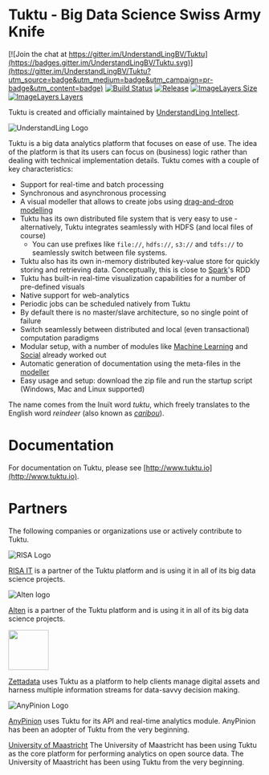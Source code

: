 # Tuktu - Big Data Science Swiss Army Knife

[![Join the chat at https://gitter.im/UnderstandLingBV/Tuktu](https://badges.gitter.im/UnderstandLingBV/Tuktu.svg)](https://gitter.im/UnderstandLingBV/Tuktu?utm_source=badge&utm_medium=badge&utm_campaign=pr-badge&utm_content=badge) [![Build Status](https://travis-ci.org/witlox/Tuktu.svg?branch=master)](https://travis-ci.org/witlox/Tuktu) [![Release](https://img.shields.io/github/release/witlox/Tuktu.svg)](https://github.com/witlox/Tuktu/releases/latest) [![ImageLayers Size](https://img.shields.io/imagelayers/image-size/witlox/Tuktu/latest.svg)](https://imagelayers.io/?images=witlox%2Ftuktu:latest) [![ImageLayers Layers](https://img.shields.io/imagelayers/layers/witlox/Tuktu/latest.svg?maxAge=2592000)](https://imagelayers.io/?images=witlox%2Ftuktu:latest)

Tuktu is created and officially maintained by [UnderstandLing Intellect](http://www.understandling.com).

![UnderstandLing Logo](images/ul.png)

Tuktu is a big data analytics platform that focuses on ease of use. The idea of the platform is that its users can focus on (business) logic rather than dealing with technical implementation details. Tuktu comes with a couple of key characteristics:

- Support for real-time and batch processing
- Synchronous and asynchronous processing
- A visual modeller that allows to create jobs using [drag-and-drop modelling](modules/modeller)
- Tuktu has its own distributed file system that is very easy to use - alternatively, Tuktu integrates seamlessly with HDFS (and local files of course)
  - You can use prefixes like `file://`, `hdfs://`, `s3://` and `tdfs://` to seamlessly switch between file systems. 
- Tuktu also has its own in-memory distributed key-value store for quickly storing and retrieving data. Conceptually, this is close to [Spark](http://spark.apache.org/)'s RDD
- Tuktu has built-in real-time visualization capabilities for a number of pre-defined visuals
- Native support for web-analytics
- Periodic jobs can be scheduled natively from Tuktu
- By default there is no master/slave architecture, so no single point of failure
- Switch seamlessly between distributed and local (even transactional) computation paradigms
- Modular setup, with a number of modules like [Machine Learning](modules/ml) and [Social](modules/social) already worked out
- Automatic generation of documentation using the meta-files in the [modeller](modules/modeller)
- Easy usage and setup: download the zip file and run the startup script (Windows, Mac and Linux supported)

The name comes from the Inuït word *tuktu*, which freely translates to the English word *reindeer* (also known as *[caribou](http://en.wikipedia.org/wiki/Caribou)*).

# Documentation

For documentation on Tuktu, please see [http://www.tuktu.io](http://www.tuktu.io).

# Partners
The following companies or organizations use or actively contribute to Tuktu.

![RISA Logo](https://www.risa-it.nl/wp-content/uploads/2015/08/logo-risa_mob.png)

[RISA IT](https://www.risa-it.nl/) is a partner of the Tuktu platform and is using it in all of its big data science projects.

![Alten logo](http://www.alten.nl/wp-content/themes/alteneurope/images/logo.png)

[Alten](http://www.alten.nl/) is a partner of the Tuktu platform and is using it in all of its big data science projects.

<img src="images/zettadata_logo.png" width="80">

[Zettadata](http://www.zettadata.net/) uses Tuktu as a platform to help clients manage digital assets and harness multiple information streams for data-savvy decision making.

![AnyPinion Logo](http://anypinion.com/assets/images/logo_grey.png)

[AnyPinion](http://anypinion.com/) uses Tuktu for its API and real-time analytics module. AnyPinion has been an adopter of Tuktu from the very beginning.

[University of Maastricht](http://www.maastrichtuniversity.nl/) The University of Maastricht has been using Tuktu as the core platform for performing analytics on open source data. The University of Maastricht has been using Tuktu from the very beginning.
